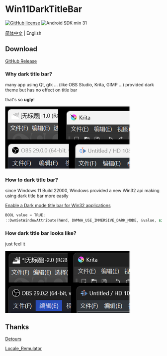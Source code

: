 # Win11DarkTitleBar

[![GitHub license](https://img.shields.io/github/license/duzhaokun123/Win11DarkTitleBar?style=flat-square)](https://github.com/duzhaokun123/Win11DarkTitleBar/blob/main/LICENSE)
![Android SDK min 31](https://img.shields.io/badge/Windows-11-blue?style=flat-square&logo=windows11)

[简体中文](README_zh_CN.md) | English

## Download

[GitHub Release](https://github.com/duzhaokun123/Win11DarkTitleBar/releases)

### Why dark title bar?

many app using Qt, gtk ... (like OBS Studio, Krita, GIMP ...) provided dark theme but has no effect on title bar

that's so **ugly**!

![so light](arts/light.png)

### How to dark title bar?

since Windows 11 Build 22000, Windows provided a new Win32 api making using dark title bar more easily

[Enable a Dark mode title bar for Win32 applications](https://learn.microsoft.com/en-us/windows/apps/desktop/modernize/apply-windows-themes#enable-a-dark-mode-title-bar-for-win32-applications)

```c++
BOOL value = TRUE;
::DwmSetWindowAttribute(hWnd, DWMWA_USE_IMMERSIVE_DARK_MODE, &value, sizeof(value));
```

### How dark title bar looks like?

just feel it

![so dark](arts/dark.png)

## Thanks

[Detours](https://github.com/microsoft/Detours)

[Locale_Remulator](https://github.com/InWILL/Locale_Remulator)